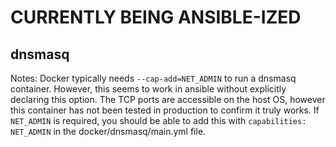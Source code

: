 # CURRENTLY BEING ANSIBLE-IZED

## dnsmasq

Notes:
Docker typically needs `--cap-add=NET_ADMIN` to run a dnsmasq container. However, this seems to work in ansible without explicitly declaring this option. The TCP ports are accessible on the host OS, however this container has not been tested in production to confirm it truly works. If `NET_ADMIN` is required, you should be able to add this with `capabilities: NET_ADMIN` in the docker/dnsmasq/main.yml file.
